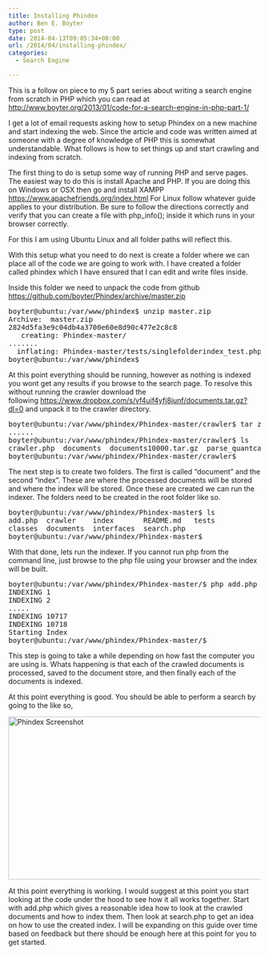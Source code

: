 ```yaml
---
title: Installing Phindex
author: Ben E. Boyter
type: post
date: 2014-04-13T09:05:34+00:00
url: /2014/04/installing-phindex/
categories:
  - Search Engine

---
```

This is a follow on piece to my 5 part series about writing a search engine from scratch in PHP which you can read at <http://www.boyter.org/2013/01/code-for-a-search-engine-in-php-part-1/>

I get a lot of email requests asking how to setup Phindex on a new machine and start indexing the web. Since the article and code was written aimed at someone with a degree of knowledge of PHP this is somewhat understandable. What follows is how to set things up and start crawling and indexing from scratch.

The first thing to do is setup some way of running PHP and serve pages. The easiest way to do this is install Apache and PHP. If you are doing this on Windows or OSX then go and install XAMPP <https://www.apachefriends.org/index.html> For Linux follow whatever guide applies to your distribution. Be sure to follow the directions correctly and verify that you can create a file with php_info(); inside it which runs in your browser correctly.

For this I am using Ubuntu Linux and all folder paths will reflect this.

With this setup what you need to do next is create a folder where we can place all of the code we are going to work with. I have created a folder called phindex which I have ensured that I can edit and write files inside.

Inside this folder we need to unpack the code from github <https://github.com/boyter/Phindex/archive/master.zip>

<pre>boyter@ubuntu:/var/www/phindex$ unzip master.zip
Archive:  master.zip
2824d5fa3e9c04db4a3700e60e8d90c477e2c8c8
   creating: Phindex-master/
.......
  inflating: Phindex-master/tests/singlefolderindex_test.php
boyter@ubuntu:/var/www/phindex$</pre>

At this point everything should be running, however as nothing is indexed you wont get any results if you browse to the search page. To resolve this without running the crawler download the following <https://www.dropbox.com/s/vf4uif4yfj8junf/documents.tar.gz?dl=0> and unpack it to the crawler directory.

<pre>boyter@ubuntu:/var/www/phindex/Phindex-master/crawler$ tar zxvf documents10000.tar.gz
......
boyter@ubuntu:/var/www/phindex/Phindex-master/crawler$ ls
crawler.php  documents  documents10000.tar.gz  parse_quantcast.php
boyter@ubuntu:/var/www/phindex/Phindex-master/crawler$</pre>

The next step is to create two folders. The first is called &#8220;document&#8221; and the second &#8220;index&#8221;. These are where the processed documents will be stored and where the index will be stored. Once these are created we can run the indexer. The folders need to be created in the root folder like so.

<pre>boyter@ubuntu:/var/www/phindex/Phindex-master$ ls
add.php  crawler    index       README.md   tests
classes  documents  interfaces  search.php
boyter@ubuntu:/var/www/phindex/Phindex-master$</pre>

With that done, lets run the indexer. If you cannot run php from the command line, just browse to the php file using your browser and the index will be built.

<pre>boyter@ubuntu:/var/www/phindex/Phindex-master/$ php add.php
INDEXING 1
INDEXING 2
.....
INDEXING 10717
INDEXING 10718
Starting Index
boyter@ubuntu:/var/www/phindex/Phindex-master/$</pre>

This step is going to take a while depending on how fast the computer you are using is. Whats happening is that each of the crawled documents is processed, saved to the document store, and then finally each of the documents is indexed.

At this point everything is good. You should be able to perform a search by going to the like so,

[<img class="alignnone size-large wp-image-929" src="http://www.boyter.org/wp-content/uploads/2014/04/Screen-Shot-2014-04-13-at-7.02.17-pm-1024x635.png" alt="Phindex Screenshot" width="525" height="325" srcset="http://localhost/boyter.org/wp-content/uploads/2014/04/Screen-Shot-2014-04-13-at-7.02.17-pm-1024x635.png 1024w, http://localhost/boyter.org/wp-content/uploads/2014/04/Screen-Shot-2014-04-13-at-7.02.17-pm-300x186.png 300w" sizes="(max-width: 525px) 100vw, 525px" />][1]

At this point everything is working. I would suggest at this point you start looking at the code under the hood to see how it all works together. Start with add.php which gives a reasonable idea how to look at the crawled documents and how to index them. Then look at search.php to get an idea on how to use the created index. I will be expanding on this guide over time based on feedback but there should be enough here at this point for you to get started.

 [1]: http://www.boyter.org/wp-content/uploads/2014/04/Screen-Shot-2014-04-13-at-7.02.17-pm.png